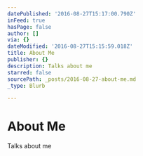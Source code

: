 ```yaml
---
datePublished: '2016-08-27T15:17:00.790Z'
inFeed: true
hasPage: false
author: []
via: {}
dateModified: '2016-08-27T15:15:59.018Z'
title: About Me
publisher: {}
description: Talks about me
starred: false
sourcePath: _posts/2016-08-27-about-me.md
_type: Blurb

---
```

# About Me

Talks about me